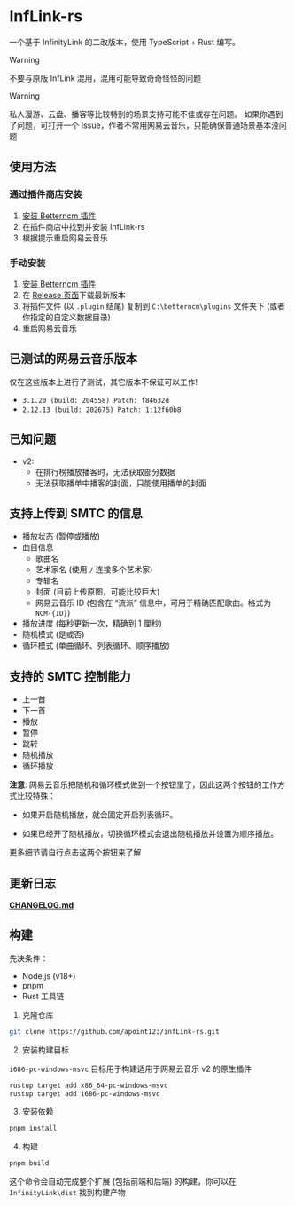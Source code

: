 # InfLink-rs

一个基于 InfinityLink 的二改版本，使用 TypeScript + Rust 编写。

> [!WARNING]
> 不要与原版 InfLink 混用，混用可能导致奇奇怪怪的问题

> [!WARNING]
> 私人漫游、云盘、播客等比较特别的场景支持可能不佳或存在问题。
> 如果你遇到了问题，可打开一个 Issue，作者不常用网易云音乐，只能确保普通场景基本没问题

## 使用方法

### 通过插件商店安装

1. [安装 Betterncm 插件](https://github.com/std-microblock/BetterNCM-Installer/releases/latest)
2. 在插件商店中找到并安装 InfLink-rs
3. 根据提示重启网易云音乐

### 手动安装
1. [安装 Betterncm 插件](https://github.com/std-microblock/BetterNCM-Installer/releases/latest)
2. 在 [Release 页面](https://github.com/apoint123/inflink-rs/releases/latest)下载最新版本
3. 将插件文件 (以 `.plugin` 结尾) 复制到 `C:\betterncm\plugins` 文件夹下 (或者你指定的自定义数据目录)
4. 重启网易云音乐

## 已测试的网易云音乐版本

仅在这些版本上进行了测试，其它版本不保证可以工作!

* `3.1.20 (build: 204558) Patch: f84632d`
* `2.12.13 (build: 202675) Patch: 1:12f60b8`

## 已知问题

* v2:
  - 在排行榜播放播客时，无法获取部分数据
  - 无法获取播单中播客的封面，只能使用播单的封面

## 支持上传到 SMTC 的信息

* 播放状态 (暂停或播放)
* 曲目信息
  * 歌曲名
  * 艺术家名 (使用 ` / ` 连接多个艺术家)
  * 专辑名
  * 封面 (目前上传原图，可能比较巨大)
  * 网易云音乐 ID (包含在 “流派” 信息中，可用于精确匹配歌曲。格式为 `NCM-{ID}`)
* 播放进度 (每秒更新一次，精确到 1 厘秒)
* 随机模式 (是或否)
* 循环模式 (单曲循环、列表循环、顺序播放)

## 支持的 SMTC 控制能力

* 上一首
* 下一首
* 播放
* 暂停
* 跳转
* 随机播放
* 循环播放

**注意**: 网易云音乐把随机和循环模式做到一个按钮里了，因此这两个按钮的工作方式比较特殊：

* 如果开启随机播放，就会固定开启列表循环。

* 如果已经开了随机播放，切换循环模式会退出随机播放并设置为顺序播放。

更多细节请自行点击这两个按钮来了解

## 更新日志

[**CHANGELOG.md**](./InfinityLink/CHANGELOG.md)

## 构建

先决条件：

* Node.js (v18+)
* pnpm
* Rust 工具链

1. 克隆仓库

```bash
git clone https://github.com/apoint123/infLink-rs.git
```

2. 安装构建目标

`i686-pc-windows-msvc` 目标用于构建适用于网易云音乐 v2 的原生插件

```bash
rustup target add x86_64-pc-windows-msvc
rustup target add i686-pc-windows-msvc
```

3. 安装依赖

```bash
pnpm install
```

4. 构建

```bash
pnpm build
```

这个命令会自动完成整个扩展 (包括前端和后端) 的构建，你可以在 `InfinityLink\dist` 找到构建产物